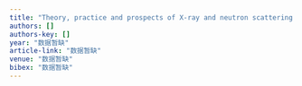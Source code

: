 ```yaml
---
title: "Theory, practice and prospects of X-ray and neutron scattering for lignocellulosic biomass characterization: towards understanding biomass pretreatment"
authors: []
authors-key: []
year: "数据暂缺"
article-link: "数据暂缺"
venue: "数据暂缺"
bibex: "数据暂缺"
---
```

